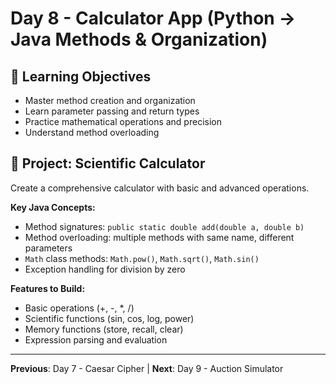 # Day 8 - Calculator App (Python → Java Methods & Organization)

## 🎯 Learning Objectives
- Master method creation and organization
- Learn parameter passing and return types
- Practice mathematical operations and precision
- Understand method overloading

## 🚀 Project: Scientific Calculator
Create a comprehensive calculator with basic and advanced operations.

**Key Java Concepts:**
- Method signatures: `public static double add(double a, double b)`
- Method overloading: multiple methods with same name, different parameters
- `Math` class methods: `Math.pow()`, `Math.sqrt()`, `Math.sin()`
- Exception handling for division by zero

**Features to Build:**
- Basic operations (+, -, *, /)
- Scientific functions (sin, cos, log, power)
- Memory functions (store, recall, clear)
- Expression parsing and evaluation

---
**Previous**: Day 7 - Caesar Cipher | **Next**: Day 9 - Auction Simulator
